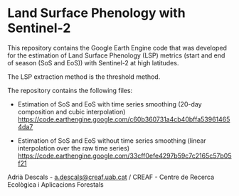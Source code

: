 # Land Surface Phenology with Sentinel-2


This repository contains the Google Earth Engine code that was developed for the estimation of Land Surface Phenology (LSP) metrics (start and end of season (SoS and EoS)) with Sentinel-2 at high latitudes. 

The LSP extraction method is the threshold method.

The repository contains the following files:

- Estimation of SoS and EoS with time series smoothing (20-day composition and cubic interpolation)
  https://code.earthengine.google.com/c60b360731a4cb40bffa539614654da7
  
- Estimation of SoS and EoS without time series smoothing (linear interpolation over the raw time series)
  https://code.earthengine.google.com/33cff0efe4297b59c7c2165c57b05f21 
  
Adrià Descals - a.descals@creaf.uab.cat / CREAF - Centre de Recerca Ecològica i Aplicacions Forestals
